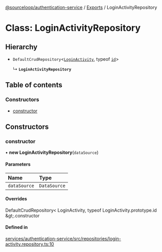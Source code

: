 [@sourceloop/authentication-service](../README.md) / [Exports](../modules.md) / LoginActivityRepository

# Class: LoginActivityRepository

## Hierarchy

- `DefaultCrudRepository`<[`LoginActivity`](LoginActivity.md), typeof [`id`](LoginActivity.md#id)\>

  ↳ **`LoginActivityRepository`**

## Table of contents

### Constructors

- [constructor](LoginActivityRepository.md#constructor)

## Constructors

### constructor

• **new LoginActivityRepository**(`dataSource`)

#### Parameters

| Name | Type |
| :------ | :------ |
| `dataSource` | `DataSource` |

#### Overrides

DefaultCrudRepository&lt;
  LoginActivity,
  typeof LoginActivity.prototype.id
\&gt;.constructor

#### Defined in

[services/authentication-service/src/repositories/login-activity.repository.ts:10](https://github.com/sourcefuse/loopback4-microservice-catalog/blob/68ec38a2a/services/authentication-service/src/repositories/login-activity.repository.ts#L10)

